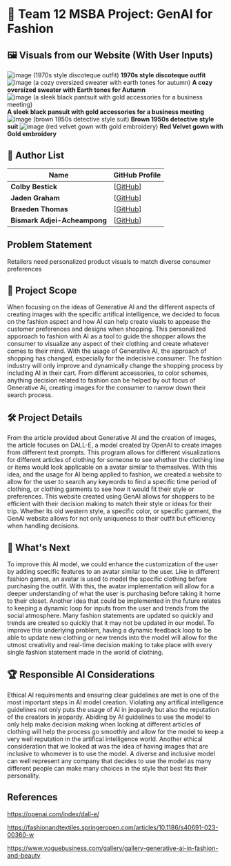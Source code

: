 # 🎨 Team 12 MSBA Project: GenAI for Fashion  

## 🖼️ Visuals from our Website (With User Inputs)
![image (1970s style discoteque outfit)](https://github.com/user-attachments/assets/4f8329ba-4858-4ab0-abb7-c4d3abfec556)
**1970s style discoteque outfit**
![image (a cozy oversized sweater with earth tones for autumn)](https://github.com/user-attachments/assets/d5d21e67-30a3-4089-98ef-7c954fd33639)
**A cozy oversized sweater with Earth tones for Autumn**
![image (a sleek black pantsuit with gold accessories for a business meeting)](https://github.com/user-attachments/assets/07e1cec9-3c94-4a6c-a860-467e450e904c)
**A sleek black pansuit with gold accessories for a business meeting**
![image (brown 1950s detective style suit)](https://github.com/user-attachments/assets/ed535a50-0099-4917-996b-2626648b1f87)
**Brown 1950s detective style suit**
![image (red velvet gown with gold embroidery)](https://github.com/user-attachments/assets/82862311-9d4f-4889-9d36-5111fed91702)
**Red Velvet gown with Gold embroidery**

## 👥 Author List  
| Name                        | GitHub Profile |
|----------------------------|--------------|
| **Colby Bestick**           | [[GitHub](https://github.com/Cbeast15)]|
| **Jaden Graham**            | [[GitHub](https://github.com/jadenngraham)]|
| **Braeden Thomas**          | [[GitHub](https://github.com/BraedenThomas)]|
| **Bismark Adjei-Acheampong**| [[GitHub](https://github.com/Nanakofi-442)] |

## Problem Statement
Retailers need personalized product visuals to match diverse consumer preferences

## 🎯 Project Scope  
When focusing on the ideas of Generative AI and the different aspects of creating images with the specific artifical intelligence, we decided to focus on the fashion aspect and how AI can help create viuals to appease the customer preferences and designs when shopping.  This personalized apporoach to fashion with AI as a tool to guide the shopper allows the consumer to visualize any aspect of their clothing and create whatever comes to their mind.  With the usage of Generative AI, the approach of shopping has changed, especially for the indecisive consumer.  The fashion industry will only improve and dynamically change the shopping process by including AI in their cart.  From different accessories, to color schemes, anything decision related to fashion can be helped by out focus of Generative Ai, creating images for the consumer to narrow down their search process.  

## 🛠️ Project Details  
From the article provided about Generative AI and the creation of images, the article focuses on DALL-E, a model created by OpenAI to create images from different text prompts.  This program allows for different visualizations for different articles of clothing for someone to see whether the clothing line or items would look applicable on a avatar similar to themselves.  With this idea, and the usage for AI being applied to fashion, we created a website to allow for the user to search any keywords to find a specific time period of clothing, or clothing garments to see how it would fit their style or preferences.  This website created using GenAI allows for shoppers to be efficient with their decision making to match their style or ideas for their trip.  Whether its old western style, a specific color, or specific garment, the GenAI website allows for not only uniqueness to their outfit but efficiency when handling decisions.

## 🚀 What's Next  
To improve this AI model, we could enhance the customization of the user by adding specific features to an avatar similar to the user.  Like in different fashion games, an avatar is used to model the specific clothing before purchasing the outfit.  With this, the avatar implementation will allow for a deeper understanding of what the user is purchasing before taking it home to their closet.  Another idea that could be implemented in the future relates to keeping a dynamic loop for inputs from the user and trends from the social atmosphere.  Many fashion statements are updated so quickly and trends are created so quickly that it may not be updated in our model.  To improve this underlying problem, having a dynamic feedback loop to be able to update new clothing or new trends into the model will allow for the utmost creativity and real-time decision making to take place with every single fashion statement made in the world of clothing.

## 🏆 Responsible AI Considerations  
Ethical AI requirements and ensuring clear guidelines are met is one of the most important steps in AI model creation.  Violating any artifical intelligence guidelines not only puts the usage of AI in jeopardy but also the reputation of the creators in jeopardy.  Abiding by AI guidelines to use the model to only help make decision making when looking at different articles of clothing will help the process go smoothly and allow for the model to keep a very well reputation in the artifical intelligence world.  Another ethical consideration that we looked at was the idea of having images that are inclusive to whomever is to use the model.  A diverse and inclusive model can well represent any company that decides to use the model as many different people can make many choices in the style that best fits their personality.

## References
https://openai.com/index/dall-e/

https://fashionandtextiles.springeropen.com/articles/10.1186/s40691-023-00360-w

https://www.voguebusiness.com/gallery/gallery-generative-ai-in-fashion-and-beauty

